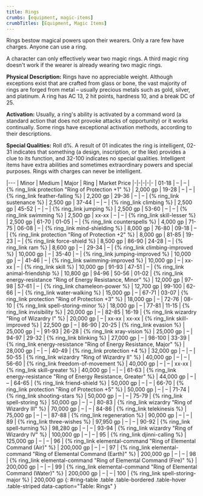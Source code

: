 ```yaml
---
title: Rings
crumbs: [equipment, magic-items]
crumbTitles: [Equipment, Magic Items]
---
```


Rings bestow magical powers upon their wearers. Only a rare few have charges. Anyone can use a ring.

A character can only effectively wear two magic rings. A third magic ring doesn't work if the wearer is already wearing two magic rings.

**Physical Description:** Rings have no appreciable weight. Although exceptions exist that are crafted from glass or bone, the vast majority of rings are forged from metal &ndash; usually precious metals such as gold, silver, and platinum. A ring has AC 13, 2 hit points, hardness 10, and a break DC of 25.

**Activation:** Usually, a ring's ability is activated by a command word (a standard action that does not provoke attacks of opportunity) or it works continually. Some rings have exceptional activation methods, according to their descriptions.

**Special Qualities:** Roll d%. A result of 01 indicates the ring is intelligent, 02-31 indicates that something (a design, inscription, or the like) provides a clue to its function, and 32-100 indicates no special qualities. Intelligent items have extra abilities and sometimes extraordinary powers and special purposes. Rings with charges can never be intelligent.

|---
| Minor | Medium | Major | Ring | Market Price
|-|-|-|-|-
| 01-18 | &ndash; | &ndash; | {% ring_link protection "Ring of Protection +1" %} | 2,000 gp
| 19-28 | &ndash; | &ndash; | {% ring_link feather-falling %} | 2,200 gp
| 29-36 | &ndash; | &ndash; | {% ring_link sustenance %} | 2,500 gp
| 37-44 | &ndash; | &ndash; | {% ring_link climbing %} | 2,500 gp
| 45-52 | &ndash; | &ndash; | {% ring_link jumping %} | 2,500 gp
| 53-60 | &ndash; | &ndash; | {% ring_link swimming %} | 2,500 gp
| xx-xx | &ndash; | &ndash; | {% ring_link skill-lesser %} | 2,500 gp
| 61-70 | 01-05 | &ndash; | {% ring_link counterspells %} | 4,000 gp
| 71-75 | 06-08 | &ndash; | {% ring_link mind-shielding %} | 8,000 gp
| 76-80 | 09-18 | &ndash; | {% ring_link protection "Ring of Protection +2" %} | 8,000 gp
| 81-85 | 19-23 | &ndash; | {% ring_link force-shield %} | 8,500 gp
| 86-90 | 24-28 | &ndash; | {% ring_link ram %} | 8,600 gp
| &ndash; | 29-34 | &ndash; | {% ring_link climbing-improved %} | 10,000 gp
| &ndash; | 35-40 | &ndash; | {% ring_link jumping-improved %} | 10,000 gp
| &ndash; | 41-46 | &ndash; | {% ring_link swimming-improved %} | 10,000 gp
| &ndash; | xx-xx | &ndash; | {% ring_link skill %} | 10,000 gp
| 91-93 | 47-51 | &ndash; | {% ring_link animal-friendship %} | 10,800 gp
| 94-96 | 50-56 | 01-02 | {% ring_link energy-resistance "Ring of Energy Resistance, Minor" %} | 12,000 gp
| 97-98 | 57-61 | &ndash; | {% ring_link chameleon-power %} | 12,700 gp
| 99-100 | 62-66 | &ndash; | {% ring_link water-walking %} | 15,000 gp
| &ndash; | 67-71 | 03-07 | {% ring_link protection "Ring of Protection +3" %} | 18,000 gp
| &ndash; | 72-76 | 08-10 | {% ring_link spell-storing-minor %} | 18,000 gp
| &ndash; | 77-81 | 11-15 | {% ring_link invisibility %} | 20,000 gp
| &ndash; | 82-85 | 16-19 | {% ring_link wizardry "Ring of Wizardry I" %} | 20,000 gp
| &ndash; | xx-xx | xx-xx | {% ring_link skill-improved %} | 22,500 gp
| &ndash; | 86-90 | 20-25 | {% ring_link evasion %} | 25,000 gp
| &ndash; | 91-93 | 26-28 | {% ring_link xray-vision %} | 25,000 gp
| &ndash; | 94-97 | 29-32 | {% ring_link blinking %} | 27,000 gp
| &ndash; | 98-100 | 33-39 | {% ring_link energy-resistance "Ring of Energy Resistance, Major" %} | 28,000 gp
| &ndash; | &ndash; | 40-49 | {% ring_link protection +4 %} | 32,000 gp
| &ndash; | &ndash; | 50-55 | {% ring_link wizardry "Ring of Wizardry II" %} | 40,000 gp
| &ndash; | &ndash; | 56-60 | {% ring_link freedom-of-movement %} | 40,000 gp
| &ndash; | &ndash; | xx-xx | {% ring_link skill-greater %} | 40,000 gp
| &ndash; | &ndash; | 61-63 | {% ring_link energy-resistance "Ring of Energy Resistance, Greater" %} | 44,000 gp
| &ndash; | &ndash; | 64-65 | {% ring_link friend-shield %} | 50,000 gp
| &ndash; | &ndash; | 66-70 | {% ring_link protection "Ring of Protection +5" %} | 50,000 gp
| &ndash; | &ndash; | 71-74 | {% ring_link shooting-stars %} | 50,000 gp
| &ndash; | &ndash; | 75-79 | {% ring_link spell-storing %} | 50,000 gp
| &ndash; | &ndash; | 80-83 | {% ring_link wizardry "Ring of Wizardry III" %} | 70,000 gp
| &ndash; | &ndash; | 84-86 | {% ring_link telekinesis %} | 75,000 gp
| &ndash; | &ndash; | 87-88 | {% ring_link regeneration %} | 90,000 gp
| &ndash; | &ndash; | 89 | {% ring_link three-wishes %} | 97,950 gp
| &ndash; | &ndash; | 90-92 | {% ring_link spell-turning %} | 98,280 gp
| &ndash; | &ndash; | 93-94 | {% ring_link wizardry "Ring of Wizardry IV" %} | 100,000 gp
| &ndash; | &ndash; | 95 | {% ring_link djinni-calling %} | 125,000 gp
| &ndash; | &ndash; | 96 | {% ring_link elemental-command "Ring of Elemental Command (Air)" %} | 200,000 gp
| &ndash; | &ndash; | 97 | {% ring_link elemental-command "Ring of Elemental Command (Earth)" %} | 200,000 gp
| &ndash; | &ndash; | 98 | {% ring_link elemental-command "Ring of Elemental Command (Fire)" %} | 200,000 gp
| &ndash; | &ndash; | 99 | {% ring_link elemental-command "Ring of Elemental Command (Water)" %} | 200,000 gp
| &ndash; | &ndash; | 100 | {% ring_link spell-storing-major %} | 200,000 gp
{: #ring-table .table .table-bordered .table-hover .table-striped data-caption="Table: Rings" }